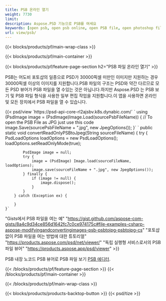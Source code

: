 ```yaml
---
title: PSB 온라인 열기
weight: 7730
limit: 
description: Aspose.PSD 기능으로 PSB를 여세요
keywords: [open psb, open psb online, open PSB file, open photoshop file, preview psb]
url: view/psb/
---
```


{{< blocks/products/pf/main-wrap-class >}}

{{< blocks/products/pf/main-container >}}

{{< blocks/products/pf/feature-page-section h2="PSB 파일 온라인 열기" >}}
<p>PSB는 어도비 포토샵의 일종으로 PSD가 30000픽셀 미만인 이미지만 지원하는 경우 30000픽셀 이상의 이미지를 지원합니다.PSB 파일의 구조는 PSD와 약간 다르므로 모든 PSD 뷰어가 PSB 파일을 열 수있는 것은 아닙니다.하지만 Aspose.PSD 는 PSB 보기 및 PSB 파일 형식을 사용한 일부 편집 작업을 지원합니다.이 앱을 사용하면 온라인 및 모든 장치에서 PSB 파일을 열 수 있습니다.</p>
{{< psd/view `https://psd-api-core-rl2ajsbv.k8s.dynabic.com/` 
`    using (PsdImage image = (PsdImage)Image.Load(sourcePsbFileName))
    {
	    // To open the PSB File as JPG just use this code
        image.Save(sourcePsbFileName + ".jpg",  new JpegOptions());
    }`  `    public static void convertReadOnlyPSBtoJpeg(String sourceFileName) {
        try {
            PsdLoadOptions loadOptions = new PsdLoadOptions();
            loadOptions.setReadOnlyMode(true);
            
            PsdImage image = null;
            try {
                image = (PsdImage) Image.load(sourceFileName, loadOptions);
                image.save(sourceFileName + ".jpg", new JpegOptions());
            } finally {
                if (image != null) {
                    image.dispose();
                }
            }
        } catch (Exception ex) {

        }
    }` 
"Gists에서 PSB 파일을 여는 예" "https://gist.github.com/aspose-com-gists/8a4c9d34ce856d1642fc7c0ce974175c#file-examples-csharp-aspose-modifyingandconvertingimages-psb-psbtojpg-psbtojpg-cs" 
"포토샵없이 PSB 파일을 여는 방법에 대한 튜토리얼" "https://products.aspose.com/psd/net/viewer/" 
"독립 실행형 서비스로서의 PSB 파일 뷰어" "https://products.aspose.app/psd/viewer" >}}
<p>PSB 내장 노코드 PSB 뷰어로 PSB 파일 보기 <a href="https://products.aspose.app/psd/template-editor">PSB 에디터</a>.</p>
{{< /blocks/products/pf/feature-page-section >}}
{{< /blocks/products/pf/main-container >}}


{{< /blocks/products/pf/main-wrap-class >}}

{{< blocks/products/products-backtop-button >}}
{{< psd/tize >}}
